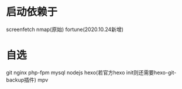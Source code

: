 # 启动依赖于
  screenfetch nmap(原始)
  fortune(2020.10.24新增)
# 自选
  git
  nginx php-fpm mysql
  nodejs hexo(若官方hexo init则还需要hexo-git-backup插件)
  mpv
